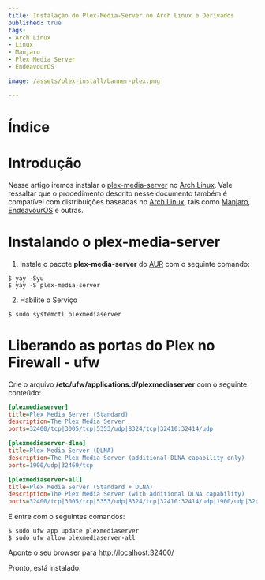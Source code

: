 ```yaml
---
title: Instalação do Plex-Media-Server no Arch Linux e Derivados
published: true
tags:
- Arch Linux
- Linux
- Manjaro
- Plex Media Server
- EndeavourOS

image: /assets/plex-install/banner-plex.png

---
```



# Índice


# Introdução

Nesse artigo iremos instalar o [plex-media-server](https://www.plex.tv/pt-br/media-server-downloads/) no 
[Arch Linux](https://www.archlinux.org/). Vale ressaltar que o procedimento descrito nesse documento também é 
compatível com distribuições baseadas no [Arch Linux](https://www.archlinux.org/), tais como 
[Manjaro](https://manjaro.org/), [EndeavourOS](https://endeavouros.com/) e outras.


# Instalando o plex-media-server

1. Instale o pacote **plex-media-server** do [AUR](https://aur.archlinux.org/) com o seguinte comando:

```shell
$ yay -Syu
$ yay -S plex-media-server
```

2. Habilite o Serviço

```shell
$ sudo systemctl plexmediaserver
```

# Liberando as portas do Plex no Firewall - ufw

Crie o arquivo **/etc/ufw/applications.d/plexmediaserver** com o seguinte conteúdo:


```ini
[plexmediaserver]
title=Plex Media Server (Standard)
description=The Plex Media Server
ports=32400/tcp|3005/tcp|5353/udp|8324/tcp|32410:32414/udp

[plexmediaserver-dlna]
title=Plex Media Server (DLNA)
description=The Plex Media Server (additional DLNA capability only)
ports=1900/udp|32469/tcp

[plexmediaserver-all]
title=Plex Media Server (Standard + DLNA)
description=The Plex Media Server (with additional DLNA capability)
ports=32400/tcp|3005/tcp|5353/udp|8324/tcp|32410:32414/udp|1900/udp|32469/tcp
```

E entre com o seguintes comandos:

```shell
$ sudo ufw app update plexmediaserver
$ sudo ufw allow plexmediaserver-all
```


Aponte o seu browser para [http://localhost:32400/](http://localhost:32400/)

Pronto, está instalado. 
